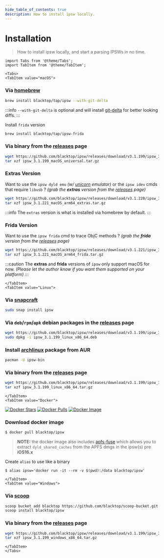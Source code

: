 ```yaml
---
hide_table_of_contents: true
description: How to install ipsw locally.
---
```


# Installation

> How to install ipsw locally, and start a parsing IPSWs in no time.

```mdx-code-block
import Tabs from '@theme/Tabs';
import TabItem from '@theme/TabItem';
```

```mdx-code-block
<Tabs>
<TabItem value="macOS">
```

### Via [homebrew](https://brew.sh)

```bash
brew install blacktop/tap/ipsw --with-git-delta
```

:::info 
`--with-git-delta` is optional and will install [git-delta](https://github.com/dandavison/delta) for better looking diffs.
:::

Install `frida` version

```bash
brew install blacktop/tap/ipsw-frida
```

### Via binary from the [releases](https://github.com/blacktop/ipsw/releases) page

```bash
wget https://github.com/blacktop/ipsw/releases/download/v3.1.199/ipsw_3.1.199_macOS_universal.tar.gz
tar xzf ipsw_3.1.199_macOS_universal.tar.gz
```

### Extras Version

Want to use the `ipsw dyld emu` *(w/ [unicorn](https://www.unicorn-engine.org) emulator)* or the `ipsw idev` cmds that require `libusb` ? *(grab the **extras** version from the [releases](https://github.com/blacktop/ipsw/releases) page)*

```bash
wget https://github.com/blacktop/ipsw/releases/download/v3.1.220/ipsw_3.1.221_macOS_arm64_extras.tar.gz
tar xzf ipsw_3.1.221_macOS_arm64_extras.tar.gz
```

:::info 
The `extras` version is what is installed via homebrew by default.
:::

### Frida Version

Want to use the `ipsw frida` cmd to trace ObjC methods ? *(grab the **frida** version from the [releases](https://github.com/blacktop/ipsw/releases) page)*

```bash
wget https://github.com/blacktop/ipsw/releases/download/v3.1.221/ipsw_3.1.221_macOS_arm64_frida.tar.gz
tar xzf ipsw_3.1.221_macOS_arm64_frida.tar.gz
```

:::caution 
The **extras** and **frida** versions of `ipsw` only support macOS for now. *(Please let the author know if you want them supported on your platform)*
:::

```mdx-code-block
</TabItem>
<TabItem value="Linux">
```

### Via [snapcraft](https://snapcraft.io/ipsw)

```bash
sudo snap install ipsw
```

### Via `deb`/`rpm`/`apk` debian packages in the [releases](https://github.com/blacktop/ipsw/releases) page

```bash
wget https://github.com/blacktop/ipsw/releases/download/v3.1.199/ipsw_3.1.199_linux_x86_64.deb
sudo dpkg -i ipsw_3.1.199_linux_x86_64.deb
```

### Install [archlinux](https://aur.archlinux.org/packages/ipsw-bin/) package from AUR

```bash
pacman -U ipsw-bin
```

### Via binary from the [releases](https://github.com/blacktop/ipsw/releases) page

```bash
wget https://github.com/blacktop/ipsw/releases/download/v3.1.199/ipsw_3.1.199_linux_x86_64.tar.gz
tar xzf ipsw_3.1.199_linux_x86_64.tar.gz
```

```mdx-code-block
</TabItem>
<TabItem value="Docker">
```

[![Docker Stars](https://img.shields.io/docker/stars/blacktop/ipsw.svg)](https://hub.docker.com/r/blacktop/ipsw/) [![Docker Pulls](https://img.shields.io/docker/pulls/blacktop/ipsw.svg)](https://hub.docker.com/r/blacktop/ipsw/) [![Docker Image](https://img.shields.io/badge/docker%20image-114MB-blue.svg)](https://hub.docker.com/r/blacktop/ipsw/)

### Download docker image

```bash
$ docker pull blacktop/ipsw
```

> **NOTE:** the docker image also includes [apfs-fuse](https://github.com/sgan81/apfs-fuse) which allows you to extract `dyld_shared_caches` from the APFS dmgs in the ipsw(s) pre **iOS16.x**

Create `alias` to use like a binary

```
$ alias ipsw='docker run -it --rm -v $(pwd):/data blacktop/ipsw'
```

```mdx-code-block
</TabItem>
<TabItem value="Windows">
```

### Via [scoop](https://scoop.sh)

```bash
scoop bucket add blacktop https://github.com/blacktop/scoop-bucket.git 
scoop install blacktop/ipsw
```

<!-- Via [chocolatey](https://chocolatey.org)

```bash
choco install ipsw
```  -->

### Via binary from the [releases](https://github.com/blacktop/ipsw/releases) page

```bash
wget https://github.com/blacktop/ipsw/releases/download/v3.1.199/ipsw_3.1.199_windows_x86_64.tar.gz
tar xzf ipsw_3.1.199_windows_x86_64.tar.gz
```

```mdx-code-block
</TabItem>
</Tabs>
```